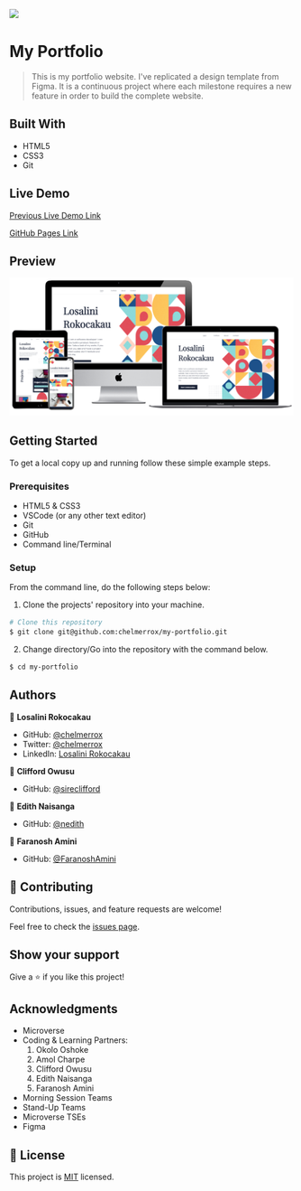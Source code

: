 ![](https://img.shields.io/badge/Microverse-blueviolet)

# My Portfolio

> This is my portfolio website. I've replicated a design template from Figma. It is a continuous project where each milestone requires a new feature in order to build the complete website.


## Built With

- HTML5
- CSS3
- Git

## Live Demo

[Previous Live Demo Link](https://raw.githack.com/chelmerrox/my-portfolio/main/index.html)

[GitHub Pages Link](https://chelmerrox.github.io/my-portfolio/)

## Preview

![Website preview](images/preview.png)

## Getting Started

To get a local copy up and running follow these simple example steps.

### Prerequisites

- HTML5 & CSS3 
- VSCode (or any other text editor)
- Git
- GitHub
- Command line/Terminal

### Setup

From the command line, do the following steps below:

1. Clone the projects' repository into your machine.

```bash
# Clone this repository
$ git clone git@github.com:chelmerrox/my-portfolio.git

```
2. Change directory/Go into the repository with the command below.

```bash
$ cd my-portfolio

```

## Authors

👤 **Losalini Rokocakau**

- GitHub: [@chelmerrox](https://github.com/chelmerrox)
- Twitter: [@chelmerrox](https://twitter.com/chelmerrox)
- LinkedIn: [Losalini Rokocakau](https://linkedin.com/in/losalini-rokocakau)

👤 **Clifford Owusu**

- GitHub: [@sireclifford](https://github.com/sireclifford)


👤 **Edith Naisanga**

- GitHub: [@nedith](https://github.com/nedith)

👤 **Faranosh Amini**

- GitHub: [@FaranoshAmini](https://github.com/FaranoshAmini)

## 🤝 Contributing

Contributions, issues, and feature requests are welcome!

Feel free to check the [issues page](https://github.com/chelmerrox/my-portfolio/issues).

## Show your support

Give a ⭐️ if you like this project!

## Acknowledgments

- Microverse
- Coding & Learning Partners: 
  1. Okolo Oshoke
  2. Amol Charpe 
  3. Clifford Owusu
  4. Edith Naisanga
  5. Faranosh Amini
- Morning Session Teams
- Stand-Up Teams
- Microverse TSEs
- Figma 

## 📝 License

This project is [MIT](./MIT.md) licensed.